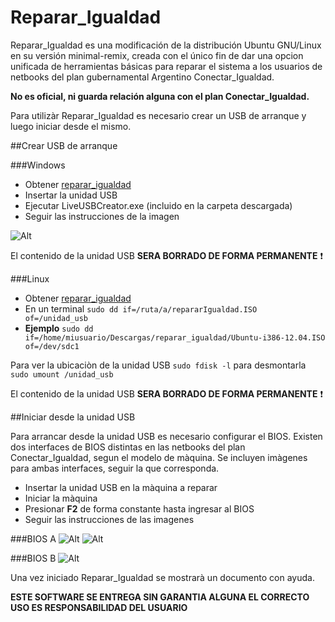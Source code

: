 Reparar_Igualdad
=================

Reparar_Igualdad es una modificación de la distribución Ubuntu GNU/Linux en su versión minimal-remix, creada con el único fin de dar una opcion unificada de herramientas básicas para reparar el sistema a los usuarios de netbooks del plan gubernamental Argentino Conectar_Igualdad. 

**No es oficial, ni guarda relación alguna con el plan Conectar_Igualdad.** 


Para utilizàr Reparar_Igualdad es necesario crear un USB de arranque y luego iniciar desde el mismo.

##Crear USB de arranque

###Windows

- Obtener [reparar_igualdad](http://sourceforge.com)
- Insertar la unidad USB
- Ejecutar LiveUSBCreator.exe (incluido en la carpeta descargada)
- Seguir las instrucciones de la imagen

![Alt](http://fotos.subefotos.com/eec7573e5be02945390e7e1a8cabc6f7o.png)

El contenido de la unidad USB **SERA BORRADO DE FORMA PERMANENTE** :exclamation:

###Linux

- Obtener [reparar_igualdad](http://sourceforge.com)
- En un terminal `sudo dd if=/ruta/a/repararIgualdad.ISO  of=/unidad_usb`
- **Ejemplo** `sudo dd if=/home/miusuario/Descargas/reparar_igualdad/Ubuntu-i386-12.04.ISO  of=/dev/sdc1`

Para ver la ubicaciòn de la unidad USB `sudo fdisk -l` para desmontarla `sudo umount /unidad_usb`
  
El contenido de la unidad USB **SERA BORRADO DE FORMA PERMANENTE** :exclamation:

##Iniciar desde la unidad USB

Para arrancar desde la unidad USB es necesario configurar el BIOS. Existen dos interfaces de BIOS distintas en las netbooks del plan Conectar_Igualdad, segun el modelo de màquina. Se incluyen imàgenes para ambas interfaces, seguir la que corresponda.

- Insertar la unidad USB en la màquina a reparar
- Iniciar la màquina
- Presionar **F2** de forma constante hasta ingresar al BIOS
- Seguir las instrucciones de las imagenes 

###BIOS A
![Alt](http://fotos.subefotos.com/d38264e83658e9aabd79f313c07bac8bo.png)
![Alt](http://fotos.subefotos.com/a58649e564a5233266e6eb66b41d605fo.png)

###BIOS B
![Alt](http://fotos.subefotos.com/d93ae1ef4c2654614003d8f7a037ad5fo.png)

Una vez iniciado Reparar_Igualdad se mostrarà un documento con ayuda. 

**ESTE SOFTWARE SE ENTREGA SIN GARANTIA ALGUNA EL CORRECTO USO ES RESPONSABILIDAD DEL USUARIO**    
